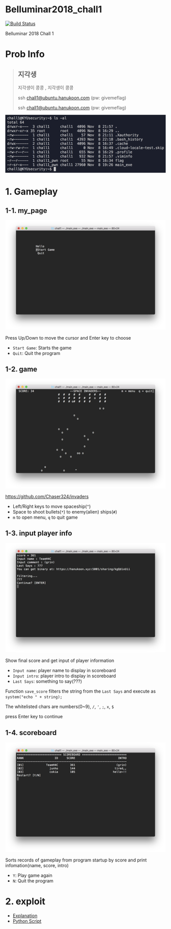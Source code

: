 # Belluminar2018_chall1
[![Build Status](https://travis-ci.com/cokia/Belluminar2018_chall1.svg?token=5x8DvwZqVbFfhsUz7zzG&branch=master)](https://travis-ci.com/cokia/Belluminar2018_chall1)

Belluminar 2018 Chall 1 

# Prob Info
> 지각생
> ----------
> 지각생이 콩콩 , 지각생이 콩콩 
>
> ssh chall1@ubuntu.hanukoon.com (pw: givemeflag)
>
> ssh chall1@ubuntu.hanukoon.com (pw: givemeflag)
>

![when ls -al](./assets/lsal.png)

# 1. Gameplay

## 1-1. my_page
![my-page screenshot](./assets/sc-1.png)

Press Up/Down to move the cursor and Enter key to choose

- `Start Game`: Starts the game
- `Quit`: Quit the program

## 1-2. game
![game screenshot](./assets/sc-2.png)

https://github.com/Chaser324/invaders

- Left/Right keys to move spaceship(`^`)
- Space to shoot bullets(`*`) to enemy(alien) ships(`#`)
- `m` to open menu, `q` to quit game

## 1-3. input player info
![input info screenshot](./assets/sc-3.png)

Show final score and get input of player information

- `Input name`: player name to display in scoreboard
- `Input intro`: player intro to display in scoreboard
- `Last Says`: something to say(???)

Function `save_score` filters the string from the `Last Says` and execute as `system("echo " + string);`

The whitelisted chars are numbers(0~9), `/`, `'`, `;`, `x`, `$`

press Enter key to continue

## 1-4. scoreboard
![scoreboard screenshot](./assets/sc-4.png)

Sorts records of gameplay from program startup by score and print infomation(name, score, intro)

- `Y`: Play game again
- `N`: Quit the program

# 2. exploit
- [Explanation](./exploit/README.md)
- [Python Script](./chall1/exploit.py)
